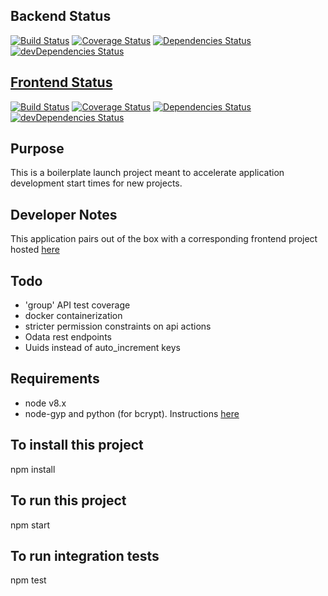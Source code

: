 
## Backend Status

[![Build Status](https://travis-ci.org/sharifyr/server-social.svg?branch=master)](https://travis-ci.org/sharifyr/server-social)
[![Coverage Status](https://coveralls.io/repos/github/sharifyr/server-social/badge.svg?branch=master)](https://coveralls.io/github/sharifyr/server-social?branch=master)
[![Dependencies Status](https://david-dm.org/sharifyr/server-social.svg)](https://david-dm.org/sharifyr/server-social)
[![devDependencies Status](https://david-dm.org/sharifyr/server-social/dev-status.svg)](https://david-dm.org/sharifyr/server-social?type=dev)

## [Frontend Status](https://github.com/sharifyr/client-main)

[![Build Status](https://travis-ci.org/sharifyr/client-main.svg?branch=master)](https://travis-ci.org/sharifyr/client-main)
[![Coverage Status](https://coveralls.io/repos/github/sharifyr/client-main/badge.svg?branch=master)](https://coveralls.io/github/sharifyr/client-main?branch=master)
[![Dependencies Status](https://david-dm.org/sharifyr/client-main.svg)](https://david-dm.org/sharifyr/client-main)
[![devDependencies Status](https://david-dm.org/sharifyr/client-main/dev-status.svg)](https://david-dm.org/sharifyr/client-main?type=dev)

## Purpose

This is a boilerplate launch project meant to accelerate application development start times for new projects.

## Developer Notes

This application pairs out of the box with a corresponding frontend project hosted [here](https://github.com/KyleGalvin/frontendBoilerplate)

## Todo

* 'group' API test coverage
* docker containerization
* stricter permission constraints on api actions
* Odata rest endpoints
* Uuids instead of auto_increment keys

## Requirements

* node v8.x
* node-gyp and python (for bcrypt). Instructions [here](https://github.com/nodejs/node-gyp)

## To install this project

npm install

## To run this project

npm start

## To run integration tests

npm test
